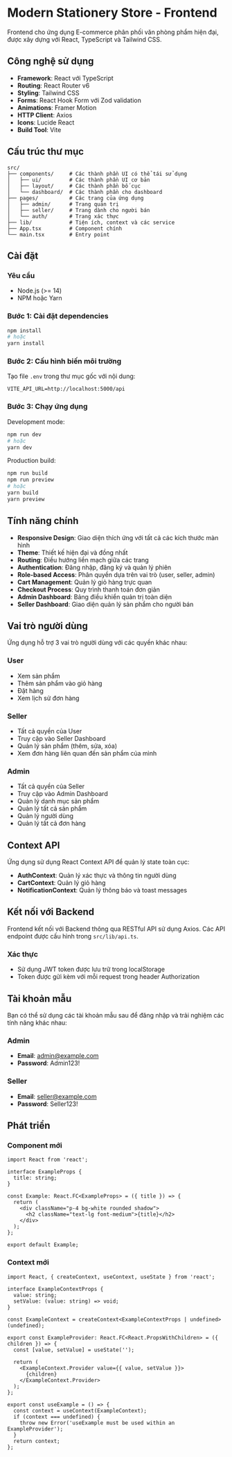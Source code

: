 # Modern Stationery Store - Frontend

Frontend cho ứng dụng E-commerce phân phối văn phòng phẩm hiện đại, được xây dựng với React, TypeScript và Tailwind CSS.

## Công nghệ sử dụng

- **Framework**: React với TypeScript
- **Routing**: React Router v6
- **Styling**: Tailwind CSS
- **Forms**: React Hook Form với Zod validation
- **Animations**: Framer Motion
- **HTTP Client**: Axios
- **Icons**: Lucide React
- **Build Tool**: Vite

## Cấu trúc thư mục

```
src/
├── components/     # Các thành phần UI có thể tái sử dụng
│   ├── ui/         # Các thành phần UI cơ bản
│   ├── layout/     # Các thành phần bố cục
│   └── dashboard/  # Các thành phần cho dashboard
├── pages/          # Các trang của ứng dụng
│   ├── admin/      # Trang quản trị
│   ├── seller/     # Trang dành cho người bán
│   └── auth/       # Trang xác thực
├── lib/            # Tiện ích, context và các service
├── App.tsx         # Component chính
└── main.tsx        # Entry point
```

## Cài đặt

### Yêu cầu

- Node.js (>= 14)
- NPM hoặc Yarn

### Bước 1: Cài đặt dependencies

```bash
npm install
# hoặc
yarn install
```

### Bước 2: Cấu hình biến môi trường

Tạo file `.env` trong thư mục gốc với nội dung:

```
VITE_API_URL=http://localhost:5000/api
```

### Bước 3: Chạy ứng dụng

Development mode:

```bash
npm run dev
# hoặc
yarn dev
```

Production build:

```bash
npm run build
npm run preview
# hoặc
yarn build
yarn preview
```

## Tính năng chính

- **Responsive Design**: Giao diện thích ứng với tất cả các kích thước màn hình
- **Theme**: Thiết kế hiện đại và đồng nhất
- **Routing**: Điều hướng liền mạch giữa các trang
- **Authentication**: Đăng nhập, đăng ký và quản lý phiên
- **Role-based Access**: Phân quyền dựa trên vai trò (user, seller, admin)
- **Cart Management**: Quản lý giỏ hàng trực quan
- **Checkout Process**: Quy trình thanh toán đơn giản
- **Admin Dashboard**: Bảng điều khiển quản trị toàn diện
- **Seller Dashboard**: Giao diện quản lý sản phẩm cho người bán

## Vai trò người dùng

Ứng dụng hỗ trợ 3 vai trò người dùng với các quyền khác nhau:

### User
- Xem sản phẩm
- Thêm sản phẩm vào giỏ hàng
- Đặt hàng
- Xem lịch sử đơn hàng

### Seller
- Tất cả quyền của User
- Truy cập vào Seller Dashboard
- Quản lý sản phẩm (thêm, sửa, xóa)
- Xem đơn hàng liên quan đến sản phẩm của mình

### Admin
- Tất cả quyền của Seller
- Truy cập vào Admin Dashboard
- Quản lý danh mục sản phẩm
- Quản lý tất cả sản phẩm
- Quản lý người dùng
- Quản lý tất cả đơn hàng

## Context API

Ứng dụng sử dụng React Context API để quản lý state toàn cục:

- **AuthContext**: Quản lý xác thực và thông tin người dùng
- **CartContext**: Quản lý giỏ hàng
- **NotificationContext**: Quản lý thông báo và toast messages

## Kết nối với Backend

Frontend kết nối với Backend thông qua RESTful API sử dụng Axios. Các API endpoint được cấu hình trong `src/lib/api.ts`.

### Xác thực

- Sử dụng JWT token được lưu trữ trong localStorage
- Token được gửi kèm với mỗi request trong header Authorization

## Tài khoản mẫu

Bạn có thể sử dụng các tài khoản mẫu sau để đăng nhập và trải nghiệm các tính năng khác nhau:

### Admin
- **Email**: admin@example.com
- **Password**: Admin123!

### Seller
- **Email**: seller@example.com
- **Password**: Seller123!

## Phát triển

### Component mới

```tsx
import React from 'react';

interface ExampleProps {
  title: string;
}

const Example: React.FC<ExampleProps> = ({ title }) => {
  return (
    <div className="p-4 bg-white rounded shadow">
      <h2 className="text-lg font-medium">{title}</h2>
    </div>
  );
};

export default Example;
```

### Context mới

```tsx
import React, { createContext, useContext, useState } from 'react';

interface ExampleContextProps {
  value: string;
  setValue: (value: string) => void;
}

const ExampleContext = createContext<ExampleContextProps | undefined>(undefined);

export const ExampleProvider: React.FC<React.PropsWithChildren> = ({ children }) => {
  const [value, setValue] = useState('');

  return (
    <ExampleContext.Provider value={{ value, setValue }}>
      {children}
    </ExampleContext.Provider>
  );
};

export const useExample = () => {
  const context = useContext(ExampleContext);
  if (context === undefined) {
    throw new Error('useExample must be used within an ExampleProvider');
  }
  return context;
};
``` 